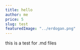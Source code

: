 ```yaml
---
title: hello
author: me
price: 5
slug: test
featuredImage: "../erdogan.png"
---
```


this is a test for .md files

